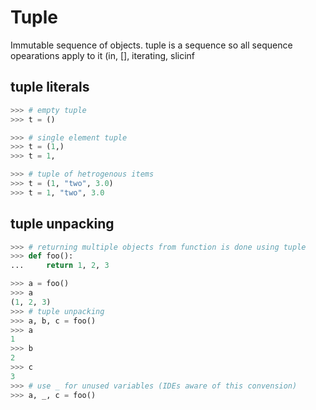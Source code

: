# Tuple
Immutable sequence of objects.
tuple is a sequence so all sequence opearations apply to it (in, [], iterating, slicinf
## tuple literals
```python
>>> # empty tuple
>>> t = ()

>>> # single element tuple
>>> t = (1,)
>>> t = 1,

>>> # tuple of hetrogenous items
>>> t = (1, "two", 3.0)
>>> t = 1, "two", 3.0
```
## tuple unpacking
```python
>>> # returning multiple objects from function is done using tuple
>>> def foo():
...     return 1, 2, 3

>>> a = foo()
>>> a
(1, 2, 3)
>>> # tuple unpacking
>>> a, b, c = foo()
>>> a
1
>>> b
2
>>> c
3
>>> # use _ for unused variables (IDEs aware of this convension)
>>> a, _, c = foo()
```
<!--stackedit_data:
eyJoaXN0b3J5IjpbMTI0NjA2Mzg4NiwtMTkxNTQ5OTE2MSwxMD
A3Mjc5Njc5XX0=
-->